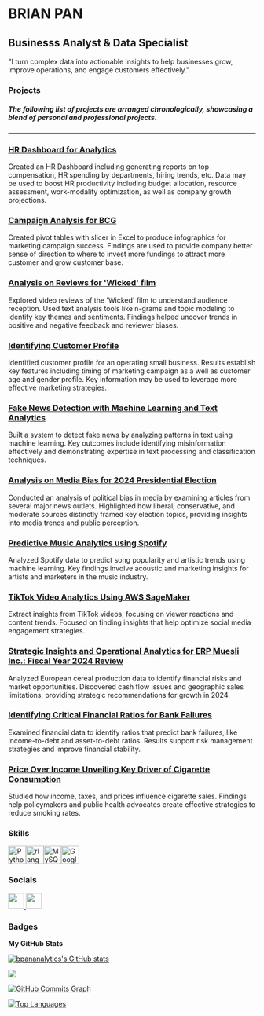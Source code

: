 BRIAN PAN
==========================

Businesss Analyst & Data Specialist
----------------------------------
"I turn complex data into actionable insights to help businesses grow, improve operations, and engage customers effectively."


### Projects

##### The following list of projects are arranged chronologically, showcasing a blend of personal and professional projects.

---
### [HR Dashboard for Analytics]([https://github.com/bpananalytics/bpananalytics/blob/main/HR_Dashboard/HR_project.ipynb](https://github.com/bpananalytics/bpananalytics/tree/main/HR_Dashboard))
Created an HR Dashboard including generating reports on top compensation, HR spending by departments, hiring trends, etc. Data may be used to boost HR productivity including budget allocation, resource assessment, work-modality optimization, as well as company growth projections. 


### [Campaign Analysis for BCG](https://github.com/bpananalytics/bpananalytics/tree/main/BCG%20Campaign)
Created pivot tables with slicer in Excel to produce infographics for marketing campaign success. Findings are used to provide company better sense of direction to where to invest more fundings to attract more customer and grow customer base. 


### [Analysis on Reviews for 'Wicked' film](https://github.com/bpananalytics/bpananalytics/tree/main/Wicked%20Movie%20Review%20Analysis)
Explored video reviews of the 'Wicked' film to understand audience reception. Used text analysis tools like n-grams and topic modeling to identify key themes and sentiments. Findings helped uncover trends in positive and negative feedback and reviewer biases.

### [Identifying Customer Profile](https://github.com/bpananalytics/bpananalytics/blob/main/Customer_Demographics.ipynb)
Identified customer profile for an operating small business. Results establish key features including timing of marketing campaign as a well as customer age and gender profile. Key information may be used to leverage more effective marketing strategies. 

### [Fake News Detection with Machine Learning and Text Analytics](https://github.com/bpananalytics/bpananalytics/tree/main/Fake%20News%20Analysis)
Built a system to detect fake news by analyzing patterns in text using machine learning. Key outcomes include identifying misinformation effectively and demonstrating expertise in text processing and classification techniques.

### [Analysis on Media Bias for 2024 Presidential Election](https://github.com/bpananalytics/bpananalytics/tree/main/News%20Bias%20Analysis)
Conducted an analysis of political bias in media by examining articles from several major news outlets. Highlighted how liberal, conservative, and moderate sources distinctly framed key election topics, providing insights into media trends and public perception.


### [Predictive Music Analytics using Spotify](https://github.com/bpananalytics/bpananalytics/tree/main/Spotify%20Analysis)
Analyzed Spotify data to predict song popularity and artistic trends using machine learning. Key findings involve acoustic and marketing insights for artists and marketers in the music industry.

### [TikTok Video Analytics Using AWS SageMaker](https://github.com/bpananalytics/bpananalytics/blob/main/TikTok%20Analytics.ipynb)
Extract insights from TikTok videos, focusing on viewer reactions and content trends. Focused on finding insights that help optimize social media engagement strategies.

### [Strategic Insights and Operational Analytics for ERP Muesli Inc.: Fiscal Year 2024 Review](https://github.com/bpananalytics/bpananalytics/blob/main/Muesli%20Analysis.docx)

Analyzed European cereal production data to identify financial risks and market opportunities. Discovered cash flow issues and geographic sales limitations, providing strategic recommendations for growth in 2024.

### [Identifying Critical Financial Ratios for Bank Failures](https://github.com/bpananalytics/bpananalytics/blob/main/Critical_Insights_Identifying_Crucial_Financial_Ratios_for_Predicting_Bank_Failures.ipynb)

Examined financial data to identify ratios that predict bank failures, like income-to-debt and asset-to-debt ratios. Results support risk management strategies and improve financial stability.

### [Price Over Income Unveiling Key Driver of Cigarette Consumption](https://github.com/bpananalytics/bpananalytics/blob/main/Price_Over_Income_Unveiling_the_Key_Driver_of_Cigarette_Consumption.ipynb)

Studied how income, taxes, and prices influence cigarette sales. Findings help policymakers and public health advocates create effective strategies to reduce smoking rates.



### Skills


<p align="left">
<a href="https://www.python.org/" target="_blank" rel="noreferrer"><img src="https://raw.githubusercontent.com/danielcranney/readme-generator/main/public/icons/skills/python-colored.svg" width="36" height="36" alt="Python" /></a><a href="https://www.r-project.org/" target="_blank" rel="noreferrer"><img src="https://raw.githubusercontent.com/danielcranney/readme-generator/main/public/icons/skills/rlang-colored.svg" width="36" height="36" alt="rlang" /></a><a href="https://www.mysql.com/" target="_blank" rel="noreferrer"><img src="https://raw.githubusercontent.com/danielcranney/readme-generator/main/public/icons/skills/mysql-colored.svg" width="36" height="36" alt="MySQL" /></a><a href="https://cloud.google.com/" target="_blank" rel="noreferrer"><img src="https://raw.githubusercontent.com/danielcranney/readme-generator/main/public/icons/skills/googlecloud-colored.svg" width="36" height="36" alt="Google Cloud" /></a>
</p>


### Socials

<p align="left"> <a href="https://www.github.com/bpananalytics" target="_blank" rel="noreferrer"> <picture> <source media="(prefers-color-scheme: dark)" srcset="https://raw.githubusercontent.com/danielcranney/readme-generator/main/public/icons/socials/github-dark.svg" /> <source media="(prefers-color-scheme: light)" srcset="https://raw.githubusercontent.com/danielcranney/readme-generator/main/public/icons/socials/github.svg" /> <img src="https://raw.githubusercontent.com/danielcranney/readme-generator/main/public/icons/socials/github.svg" width="32" height="32" /> </picture> </a> <a href="https://www.linkedin.com/in/brian-pan" target="_blank" rel="noreferrer"> <picture> <source media="(prefers-color-scheme: dark)" srcset="https://raw.githubusercontent.com/danielcranney/readme-generator/main/public/icons/socials/linkedin-dark.svg" /> <source media="(prefers-color-scheme: light)" srcset="https://raw.githubusercontent.com/danielcranney/readme-generator/main/public/icons/socials/linkedin.svg" /> <img src="https://raw.githubusercontent.com/danielcranney/readme-generator/main/public/icons/socials/linkedin.svg" width="32" height="32" /> </picture> </a></p>

### Badges

<b>My GitHub Stats</b>

<a href="http://www.github.com/bpananalytics"><img src="https://github-readme-stats.vercel.app/api?username=bpananalytics&show_icons=true&hide=&count_private=true&title_color=0891b2&text_color=ffffff&icon_color=0891b2&bg_color=1c1917&hide_border=true&show_icons=true" alt="bpananalytics's GitHub stats" /></a>

<a href="http://www.github.com/bpananalytics"><img src="https://github-readme-streak-stats.herokuapp.com/?user=bpananalytics&stroke=ffffff&background=1c1917&ring=0891b2&fire=0891b2&currStreakNum=ffffff&currStreakLabel=0891b2&sideNums=ffffff&sideLabels=ffffff&dates=ffffff&hide_border=true" /></a>

<a href="http://www.github.com/bpananalytics"><img src="https://github-readme-activity-graph.cyclic.app/graph?username=bpananalytics&bg_color=1c1917&color=ffffff&line=0891b2&point=ffffff&area_color=1c1917&area=true&hide_border=true&custom_title=GitHub%20Commits%20Graph" alt="GitHub Commits Graph" /></a>

<a href="https://github.com/bpananalytics" align="left"><img src="https://github-readme-stats.vercel.app/api/top-langs/?username=bpananalytics&langs_count=10&title_color=0891b2&text_color=ffffff&icon_color=0891b2&bg_color=1c1917&hide_border=true&locale=en&custom_title=Top%20%Languages" alt="Top Languages" /></a>
